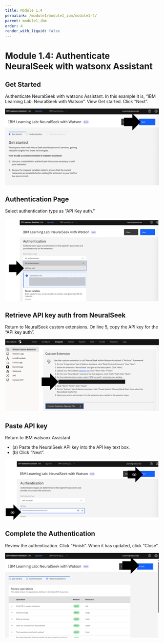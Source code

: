 ```yaml
---
title: Module 1.4
permalink: /module1/module1_ibm/module1-4/
parent: module1_ibm
order: 4
render_with_liquid: false
---
```


# Module 1.4: Authenticate NeuralSeek with watsonx Assistant

## Get Started
Authenticate NeuralSeek with watsonx Assistant.
In this example it is, “IBM Learning Lab: NeuralSeek with Watson”.
View Get started. Click “Next”.

![image1.4.1](images/image1.4.1.png)

## Authentication Page
Select authentication type as “API Key auth.”

![image1.4.2](images/image1.4.2.png)

## Retrieve API key auth from NeuralSeek
Return to NeuralSeek custom extensions. On line 5, copy the API key for the “API key auth”.

![image1.4.3](images/image1.4.3.png)

## Paste API key
Return to IBM watsonx Assistant. 
* (a) Paste the NeuralSeek API key into the API key text box.
* (b) Click “Next”.

![image1.4.4](images/image1.4.4.png)

## Complete the Authentication
Review the authentication. 
Click “Finish”. When it has updated, click “Close”.

![image1.4.5](images/image1.4.5.png)
